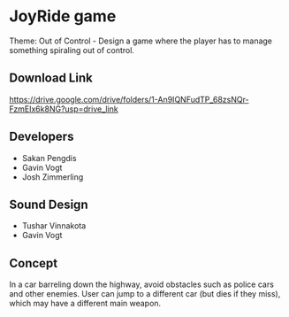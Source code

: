 # JoyRide game

Theme: Out of Control - Design a game where the player has to manage something spiraling out of control.

## Download Link

https://drive.google.com/drive/folders/1-An9IQNFudTP_68zsNQr-FzmEIx6k8NG?usp=drive_link

## Developers

* Sakan Pengdis
* Gavin Vogt
* Josh Zimmerling

## Sound Design
* Tushar Vinnakota
* Gavin Vogt

## Concept

In a car barreling down the highway, avoid obstacles such as police cars
and other enemies. User can jump to a different car (but dies if they miss), which may have
a different main weapon.
